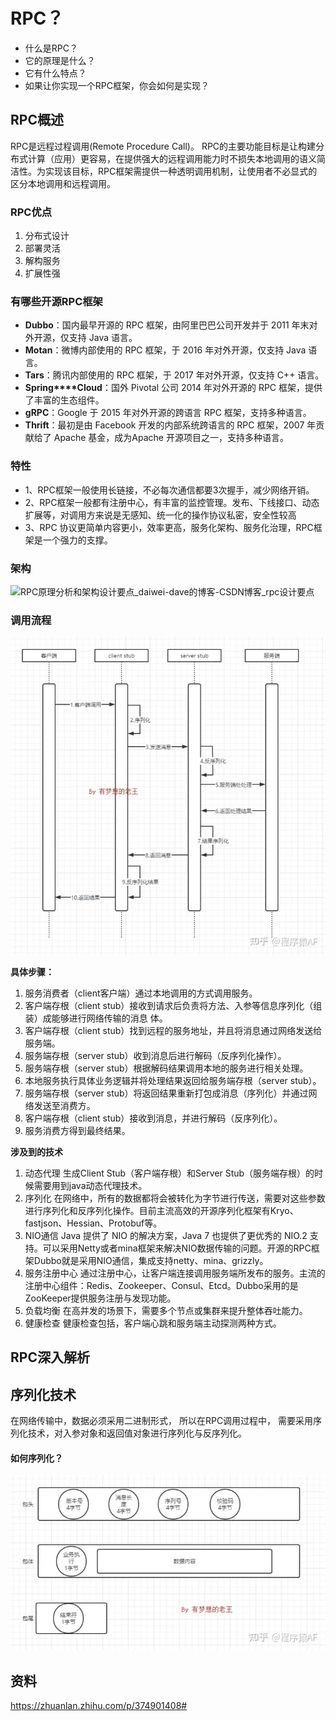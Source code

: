 # RPC？

- 什么是RPC？
- 它的原理是什么？
- 它有什么特点？
- 如果让你实现一个RPC框架，你会如何是实现？

## RPC概述

RPC是远程过程调用(Remote Procedure Call)。 RPC的主要功能目标是让构建分布式计算（应用）更容易，在提供强大的远程调用能力时不损失本地调用的语义简洁性。为实现该目标，RPC框架需提供一种透明调用机制，让使用者不必显式的区分本地调用和远程调用。

### RPC优点

1. 分布式设计
2. 部署灵活
3. 解构服务
4. 扩展性强



### 有哪些开源RPC框架

- **Dubbo**：国内最早开源的 RPC 框架，由阿里巴巴公司开发并于 2011 年末对外开源，仅支持 Java 语言。
- **Motan**：微博内部使用的 RPC 框架，于 2016 年对外开源，仅支持 Java 语言。
- **Tars**：腾讯内部使用的 RPC 框架，于 2017 年对外开源，仅支持 C++ 语言。
- **Spring****Cloud**：国外 Pivotal 公司 2014 年对外开源的 RPC 框架，提供了丰富的生态组件。
- **gRPC**：Google 于 2015 年对外开源的跨语言 RPC 框架，支持多种语言。
- **Thrift**：最初是由 Facebook 开发的内部系统跨语言的 RPC 框架，2007 年贡献给了 Apache 基金，成为Apache 开源项目之一，支持多种语言。

### 特性

- 1、RPC框架一般使用长链接，不必每次通信都要3次握手，减少网络开销。
- 2、RPC框架一般都有注册中心，有丰富的监控管理。发布、下线接口、动态扩展等，对调用方来说是无感知、统一化的操作协议私密，安全性较高
- 3、RPC 协议更简单内容更小，效率更高，服务化架构、服务化治理，RPC框架是一个强力的支撑。

###  架构



![RPC原理分析和架构设计要点_daiwei-dave的博客-CSDN博客_rpc设计要点](https://tse4-mm.cn.bing.net/th/id/OIP-C.gNfmVJx9Rg9cSYt4qW8J1AHaFP?pid=ImgDet&rs=1)

###  调用流程

![img](img\v2-6b87c85f47ab2cc8d24228df59269e7e_720w.webp)

**具体步骤：**

1. 服务消费者（client客户端）通过本地调用的方式调用服务。
2. 客户端存根（client stub）接收到请求后负责将方法、入参等信息序列化（组装）成能够进行网络传输的消息
   体。
3. 客户端存根（client stub）找到远程的服务地址，并且将消息通过网络发送给服务端。
4. 服务端存根（server stub）收到消息后进行解码（反序列化操作）。
5. 服务端存根（server stub）根据解码结果调用本地的服务进行相关处理。
6. 本地服务执行具体业务逻辑并将处理结果返回给服务端存根（server stub）。
7. 服务端存根（server stub）将返回结果重新打包成消息（序列化）并通过网络发送至消费方。
8. 客户端存根（client stub）接收到消息，并进行解码（反序列化）。
9. 服务消费方得到最终结果。

**涉及到的技术**

1. 动态代理
   生成Client Stub（客户端存根）和Server Stub（服务端存根）的时候需要用到java动态代理技术。
2. 序列化 在网络中，所有的数据都将会被转化为字节进行传送，需要对这些参数进行序列化和反序列化操作。目前主流高效的开源序列化框架有Kryo、fastjson、Hessian、Protobuf等。
3. NIO通信
   Java 提供了 NIO 的解决方案，Java 7 也提供了更优秀的 NIO.2 支持。可以采用Netty或者mina框架来解决NIO数据传输的问题。开源的RPC框架Dubbo就是采用NIO通信，集成支持netty、mina、grizzly。
4. 服务注册中心
   通过注册中心，让客户端连接调用服务端所发布的服务。主流的注册中心组件：Redis、Zookeeper、Consul、Etcd。Dubbo采用的是ZooKeeper提供服务注册与发现功能。
5. 负载均衡
   在高并发的场景下，需要多个节点或集群来提升整体吞吐能力。
6. 健康检查
   健康检查包括，客户端心跳和服务端主动探测两种方式。

## RPC深入解析



## 序列化技术

在网络传输中，数据必须采用二进制形式， 所以在RPC调用过程中， 需要采用序列化技术，对入参对象和返回值对象进行序列化与反序列化。

#### **如何序列化？**

![img](.\img\v2-649da26d6c60095cd104516e99d78a91_720w.webp)

## 资料

https://zhuanlan.zhihu.com/p/374901408#

